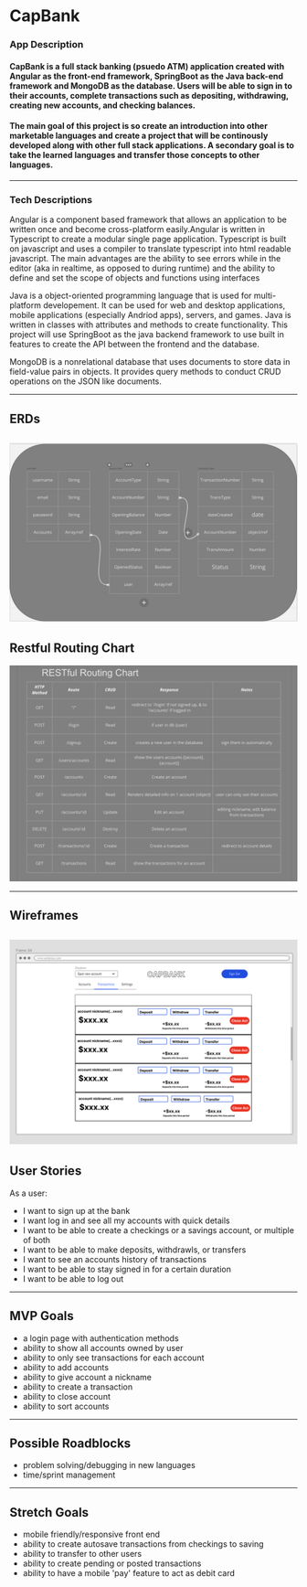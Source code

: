 # CapBank

### App Description
#### CapBank is a full stack banking (psuedo ATM) application created with Angular as the front-end framework, SpringBoot as the Java back-end framework and MongoDB as the database. Users will be able to sign in to their accounts, complete transactions such as depositing, withdrawing, creating new accounts, and checking balances. 

#### The main goal of this project is so create an introduction into other marketable languages and create a project that will be continously developed along with other full stack applications. A secondary goal is to take the learned languages and transfer those concepts to other languages. 

---
### Tech Descriptions

Angular is a component based framework that allows an application to be written once and become cross-platform easily.Angular is written in Typescript to create a modular single page application. Typescript is built on javascript and uses a compiler to translate typescript into html readable javascript. The main advantages are the ability to see errors while in the editor (aka in realtime, as opposed to during runtime) and the ability to define and set the scope of objects and functions using interfaces

Java is a object-oriented programming language that is used for multi-platform developement. It can be used for web and desktop applications, mobile applications (especially Andriod apps), servers, and games. Java is written in classes with attributes and methods to create functionality. This project will use SpringBoot as the java backend framework to use built in features to create the API between the frontend and the database.


MongoDB is a nonrelational database that uses documents to store data in field-value pairs in objects. It provides query methods to conduct CRUD operations on the JSON like documents.

---
## ERDs
![ERDs](./images/ERDs.png)
---
## Restful Routing Chart
![Routing Chart](./images/Routing%20Chart.png)

---
## Wireframes
![Wireframe](./images/Wireframe.png)
---
## User Stories
As a user:
- I want to sign up at the bank
- I want log in and see all my accounts with quick details
- I want to be able to create a checkings or a savings account, or multiple of both
- I want to be able to make deposits, withdrawls, or transfers 
- I want to see an accounts history of transactions
- I want to be able to stay signed in for a certain duration
- I want to be able to log out
---
## MVP Goals
- a login page with authentication methods 
- ability to show all accounts owned by user
- ability to only see transactions for each account
- ability to add accounts
- ability to give account a nickname
- ability to create a transaction
- ability to close account
- ability to sort accounts
---
## Possible Roadblocks
- problem solving/debugging in new languages
- time/sprint management
---
## Stretch Goals
- mobile friendly/responsive front end
- ability to create autosave transactions from checkings to saving
- ability to transfer to other users 
- ability to create pending or posted transactions
- ability to have a mobile 'pay' feature to act as debit card
